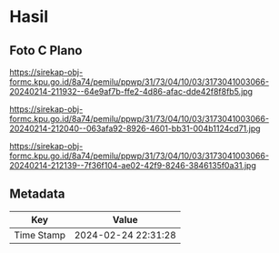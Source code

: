 # Hasil

## Foto C Plano

https://sirekap-obj-formc.kpu.go.id/8a74/pemilu/ppwp/31/73/04/10/03/3173041003066-20240214-211932--64e9af7b-ffe2-4d86-afac-dde42f8f8fb5.jpg

https://sirekap-obj-formc.kpu.go.id/8a74/pemilu/ppwp/31/73/04/10/03/3173041003066-20240214-212040--063afa92-8926-4601-bb31-004b1124cd71.jpg

https://sirekap-obj-formc.kpu.go.id/8a74/pemilu/ppwp/31/73/04/10/03/3173041003066-20240214-212139--7f36f104-ae02-42f9-8246-3846135f0a31.jpg


## Metadata

| Key        | Value               |
| ---------- | ------------------- |
| Time Stamp | 2024-02-24 22:31:28 |



